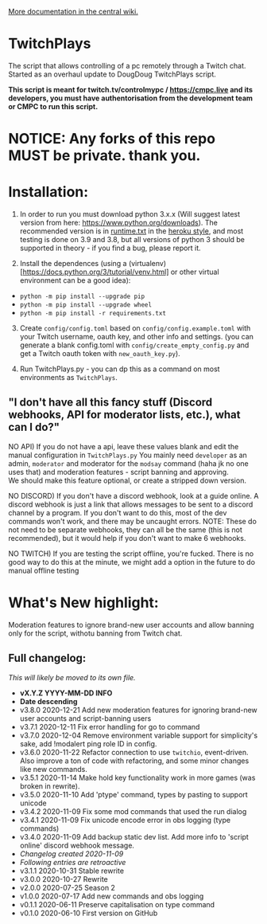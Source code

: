 [More documentation in the central wiki.](https://gitlab.com/controlmypc/docs/-/wikis/documentation/Script)

# TwitchPlays

The script that allows controlling of a pc remotely through a Twitch chat. Started as an overhaul update to DougDoug TwitchPlays script.

**This script is meant for twitch.tv/controlmypc / https://cmpc.live and its developers, you must have authentorisation from the development team or CMPC to run this script.**


# NOTICE: Any forks of this repo MUST be private. thank you.

# Installation:

  1) In order to run you must download python 3.x.x (Will suggest latest version from here: https://www.python.org/downloads).
     The recommended version is in [runtime.txt](https://gitlab.com/controlmypc/TwitchPlays/-/blob/master/runtime.txt) in the [heroku style](https://devcenter.heroku.com/articles/python-runtimes), and most testing is done on 3.9 and 3.8, but all versions of python 3 should be supported in theory - if you find a bug, please report it.

  2) Install the dependences (using a (virtualenv)[https://docs.python.org/3/tutorial/venv.html] or other virtual environment can be a good idea):
  
  * `python -m pip install --upgrade pip`
  * `python -m pip install --upgrade wheel`
  * `python -m pip install -r requirements.txt`

  3) Create `config/config.toml` based on `config/config.example.toml` with your Twitch username, oauth key, and other info and settings. (you can generate a blank config.toml with `config/create_empty_config.py` and get a Twitch oauth token with `new_oauth_key.py`).

  4) Run TwitchPlays.py - you can dp this as a command on most environments as `TwitchPlays`.

## "I don't have all this fancy stuff (Discord webhooks, API for moderator lists, etc.), what can I do?"

NO API) If you do not have a api, leave these values blank and edit the manual configuration in `TwitchPlays.py` You mainly need `developer` as an admin, `moderator` and moderator for the `modsay` command (haha jk no one uses that) and moderation features - script banning and approving.    
We should make this feature optional, or create a stripped down version.

NO DISCORD) If you don't have a discord webhook, look at a guide online. A discord webhook is just a link that allows messages to be sent to a discord channel by a program. If you don't want to do this, most of the dev commands won't work, and there may be uncaught errors. NOTE: These do not need to be separate webhooks, they can all be the same (this is not recommended), but it would help if you don't want to make 6 webhooks.

NO TWITCH) If you are testing the script offline, you're fucked. There is no good way to do this at the minute, we might add a option in the future to do manual offline testing

# What's New highlight:

Moderation features to ignore brand-new user accounts and allow banning only for the script, withotu banning from Twitch chat.

## Full changelog:
*This will likely be moved to its own file.*

- **vX.Y.Z YYYY-MM-DD INFO**
- **Date descending**
- v3.8.0 2020-12-21 Add new moderation features for ignoring brand-new user accounts and script-banning users  
- v3.7.1 2020-12-11 Fix error handling for go to command  
- v3.7.0 2020-12-04 Remove environment variable support for simplicity's sake, add !modalert ping role ID in config.
- v3.6.0 2020-11-22 Refactor connection to use `twitchio`, event-driven. Also improve a ton of code with refactoring, and some minor changes like new commands.
- v3.5.1 2020-11-14 Make hold key functionality work in more games (was broken in rewrite).
- v3.5.0 2020-11-10 Add 'ptype' command, types by pasting to support unicode
- v3.4.2 2020-11-09 Fix some mod commands that used the run dialog
- v3.4.1 2020-11-09 Fix unicode encode error in obs logging (type commands)
- v3.4.0 2020-11-09 Add backup static dev list. Add more info to 'script online' discord webhook message.
- *Changelog created 2020-11-09*
- *Following entries are retroactive*
- v3.1.1 2020-10-31 Stable rewrite
- v3.0.0 2020-10-27 Rewrite
- v2.0.0 2020-07-25 Season 2
- v1.0.0 2020-07-17 Add new commands and obs logging
- v0.1.1 2020-06-11 Preserve capitalisation on type command
- v0.1.0 2020-06-10 First version on GitHub
